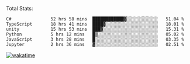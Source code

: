 Total Stats:
<!--START_SECTION:waka-->

```text
C#               52 hrs 58 mins  ████████████▓░░░░░░░░░░░░   51.04 %
TypeScript       18 hrs 41 mins  ████▓░░░░░░░░░░░░░░░░░░░░   18.01 %
unity            15 hrs 53 mins  ███▓░░░░░░░░░░░░░░░░░░░░░   15.31 %
Python           5 hrs 12 mins   █▒░░░░░░░░░░░░░░░░░░░░░░░   05.02 %
JavaScript       3 hrs 28 mins   █░░░░░░░░░░░░░░░░░░░░░░░░   03.35 %
Jupyter          2 hrs 36 mins   ▓░░░░░░░░░░░░░░░░░░░░░░░░   02.51 %
```

<!--END_SECTION:waka-->

[![wakatime](https://wakatime.com/badge/user/d6a1e036-2153-43d6-9604-0dce67457b7f.svg)](https://wakatime.com/@d6a1e036-2153-43d6-9604-0dce67457b7f)
